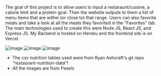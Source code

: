 The goal of this project is to allow users to input a restaraunt/cuisine, a calorie limit and a protein goal. Then the website outputs to them a list of menu items
that are within (or close to) that range. Users can also favorite meals and take a look at all the meals they favorited in the "Favorites" tab. The main technologies used to create this were Node JS, React JS, and Express JS. My Backend is hosted on Heroku and the frontend site is on Vercel. 

![image](https://github.com/SlashStars1/madmacros/assets/126016850/3c318079-ce79-49a8-a670-af0bc855351a)
![image](https://github.com/SlashStars1/madmacros/assets/126016850/8d8d0b71-3339-4441-b0d7-265d19e717ff)
![image](https://github.com/SlashStars1/madmacros/assets/126016850/2a8b379c-4e6e-41a5-ae66-6013a0d56e4a)


- The csv nutrition tables used were from Ryan Ashcraft's git repo "restaurant-nutrition-data"! 
- All the images are from Pexels
